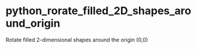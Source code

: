 # python_rorate_filled_2D_shapes_around_origin
Rotate filled 2-dimensional shapes around the origin (0,0)
